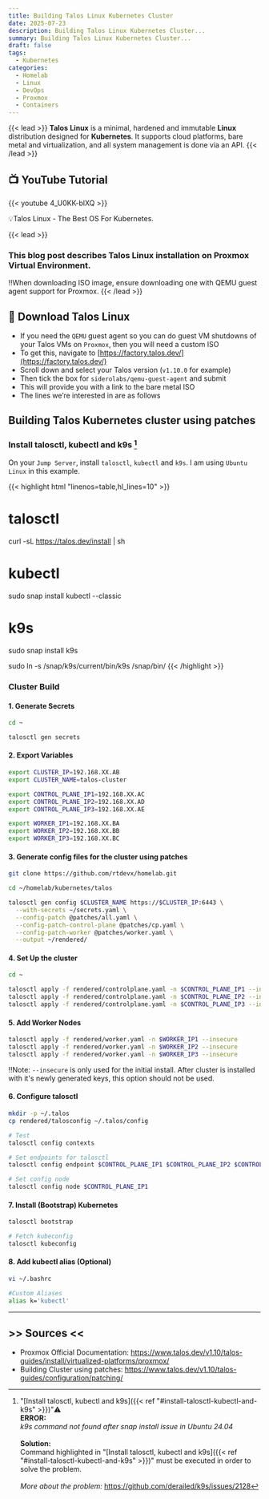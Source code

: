 ```yaml
---
title: Building Talos Linux Kubernetes Cluster
date: 2025-07-23
description: Building Talos Linux Kubernetes Cluster...
summary: Building Talos Linux Kubernetes Cluster...
draft: false
tags:
  - Kubernetes
categories:
  - Homelab
  - Linux
  - DevOps
  - Proxmox
  - Containers
---
```

{{< lead >}}
**Talos** **Linux** is a minimal, hardened and immutable **Linux** distribution designed for **Kubernetes**. It supports cloud platforms, bare metal and virtualization, and all system management is done via an API.
{{< /lead >}}

## 📺 YouTube Tutorial

{{< youtube 4_U0KK-blXQ >}}

💡Talos Linux - The Best OS For Kubernetes.

{{< lead >}}
### This blog post describes Talos Linux installation on Proxmox Virtual Environment.

‼️When downloading ISO image, ensure downloading one with QEMU guest agent support for Proxmox.
{{< /lead >}}
## 💾 Download Talos Linux

- If you need the `QEMU` guest agent so you can do guest VM shutdowns of your Talos VMs on `Proxmox`, then you will need a custom ISO
- To get this, navigate to [https://factory.talos.dev/](https://factory.talos.dev/)
- Scroll down and select your Talos version (`v1.10.0` for example)
- Then tick the box for `siderolabs/qemu-guest-agent` and submit
- This will provide you with a link to the bare metal ISO
- The lines we’re interested in are as follows
## Building Talos Kubernetes cluster using patches

### Install talosctl, kubectl and k9s [^Issue1]

On your `Jump Server`, install `talosctl`, `kubectl` and `k9s`. I am using `Ubuntu Linux` in this example.

{{< highlight html "linenos=table,hl_lines=10" >}}

# talosctl
curl -sL https://talos.dev/install | sh

# kubectl
sudo snap install kubectl --classic

# k9s
sudo snap install k9s

sudo ln -s /snap/k9s/current/bin/k9s /snap/bin/
{{< /highlight >}}
### Cluster Build

#### 1. Generate Secrets

```bash
cd ~

talosctl gen secrets
```
#### 2. Export Variables

```Bash
export CLUSTER_IP=192.168.XX.AB
export CLUSTER_NAME=talos-cluster

export CONTROL_PLANE_IP1=192.168.XX.AC
export CONTROL_PLANE_IP2=192.168.XX.AD
export CONTROL_PLANE_IP3=192.168.XX.AE

export WORKER_IP1=192.168.XX.BA
export WORKER_IP2=192.168.XX.BB
export WORKER_IP3=192.168.XX.BC
```
#### 3. Generate config files for the cluster using patches

```bash
git clone https://github.com/rtdevx/homelab.git

cd ~/homelab/kubernetes/talos

talosctl gen config $CLUSTER_NAME https://$CLUSTER_IP:6443 \
  --with-secrets ~/secrets.yaml \
  --config-patch @patches/all.yaml \
  --config-patch-control-plane @patches/cp.yaml \
  --config-patch-worker @patches/worker.yaml \
  --output ~/rendered/
```
#### 4. Set Up the cluster

```bash
cd ~

talosctl apply -f rendered/controlplane.yaml -n $CONTROL_PLANE_IP1 --insecure
talosctl apply -f rendered/controlplane.yaml -n $CONTROL_PLANE_IP2 --insecure
talosctl apply -f rendered/controlplane.yaml -n $CONTROL_PLANE_IP3 --insecure
```
#### 5. Add Worker Nodes

```bash
talosctl apply -f rendered/worker.yaml -n $WORKER_IP1 --insecure
talosctl apply -f rendered/worker.yaml -n $WORKER_IP2 --insecure
talosctl apply -f rendered/worker.yaml -n $WORKER_IP3 --insecure
```

‼️Note: `--insecure` is only used for the initial install. After cluster is installed with it's newly generated keys, this option should not be used.
#### 6. Configure talosctl

```bash
mkdir -p ~/.talos 
cp rendered/talosconfig ~/.talos/config

# Test
talosctl config contexts

# Set endpoints for talosctl
talosctl config endpoint $CONTROL_PLANE_IP1 $CONTROL_PLANE_IP2 $CONTROL_PLANE_IP3

# Set config node
talosctl config node $CONTROL_PLANE_IP1
```
#### 7. Install (Bootstrap) Kubernetes

```Bash
talosctl bootstrap

# Fetch kubeconfig
talosctl kubeconfig
```
#### 8. Add kubectl alias (Optional)

```Bash
vi ~/.bashrc

#Custom Aliases
alias k='kubectl'
```

---
## >> Sources <<

- Proxmox Official Documentation: https://www.talos.dev/v1.10/talos-guides/install/virtualized-platforms/proxmox/
- Building Cluster using patches: https://www.talos.dev/v1.10/talos-guides/configuration/patching/

[^Issue1]: "[Install talosctl, kubectl and k9s]({{< ref "#install-talosctl-kubectl-and-k9s" >}})"⚠️<br>
**ERROR:**<br>
_k9s command not found after snap install issue in Ubuntu 24.04_
<br><br>
**Solution:**<br>
Command highlighted in "[Install talosctl, kubectl and k9s]({{< ref "#install-talosctl-kubectl-and-k9s" >}})" must be executed in order to solve the problem.
<br><br>
_More about the problem:_ https://github.com/derailed/k9s/issues/2128